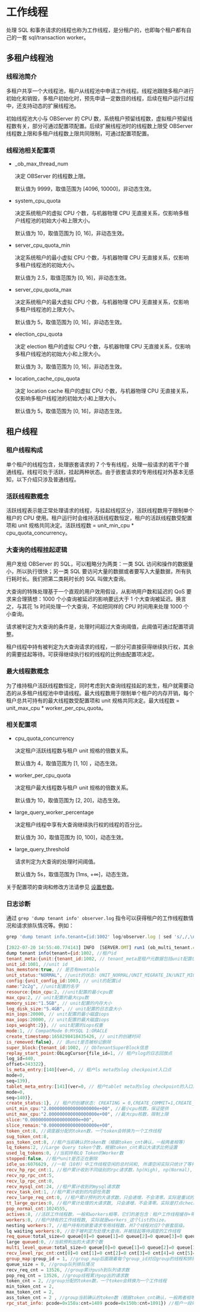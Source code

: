 # 工作线程

处理 SQL 和事务请求的线程也称为工作线程，是分租户的，也即每个租户都有自己的一套 sql/transaction worker。

## 多租户线程池

### 线程池简介

多租户共享一个大线程池，租户从线程池中申请工作线程。线程池跟随多租户进行初始化和销毁，多租户初始化时，预先申请一定数目的线程，后续在租户运行过程中，还支持动态的扩展线程池。

初始线程池大小与 OBServer 的 CPU 数，系统租户预留线程数，虚拟租户预留线程数有关，部分可通过配置项配置。后续扩展线程池时的线程数上限受 OBServer 线程数上限和多租户线程数上限共同限制，可通过配置项配置。

### 线程池相关配置项

* _ob_max_thread_num

  决定 OBServer 的线程数上限。

  默认值为 9999，取值范围为 [4096, 10000]，非动态生效。

* system_cpu_quota

  决定系统租户的虚拟 CPU 个数，与机器物理 CPU 无直接关系，仅影响多租户线程池的初始大小和上限大小。

  默认值为 10，取值范围为 [0, 16]，非动态生效。

* server_cpu_quota_min

  决定系统租户的最小虚拟 CPU 个数，与机器物理 CPU 无直接关系，仅影响多租户线程池的初始大小。

  默认值为 2.5，取值范围为 [0, 16]，非动态生效。
  
* server_cpu_quota_max

  决定系统租户的最大虚拟 CPU 个数，与机器物理 CPU 无直接关系，仅影响多租户线程池的上限大小。

  默认值为 5，取值范围为 [0, 16]，非动态生效。

* election_cpu_quota

  决定 election 租户的虚拟 CPU 个数，与机器物理 CPU 无直接关系，仅影响多租户线程池的初始大小和上限大小。

  默认值为 3，取值范围为 [0, 16]，非动态生效。
 
* location_cache_cpu_quota

  决定 location cache 租户的虚拟 CPU 个数，与机器物理 CPU 无直接关系，仅影响多租户线程池的初始大小和上限大小。

  默认值为 5，取值范围为 [0, 16]，非动态生效。
  
## 租户线程

### 租户线程构成

单个租户的线程包含，处理嵌套请求的 7 个专有线程，处理一般请求的若干个普通线程。线程可处于活跃，挂起两种状态。由于嵌套请求的专用线程对外基本无感知，以下介绍只涉及普通线程。

### 活跃线程数概念

活跃线程表示能正常处理请求的线程，与挂起线程区分，活跃线程数用于限制单个租户的 CPU 使用。租户运行时会维持活跃线程数恒定，租户的活跃线程数受配置项和 unit 规格共同决定。活跃线程数 = unit_min_cpu \* cpu_quota_concurrency。

### 大查询的线程挂起逻辑

用户发给 OBServer 的 SQL，可以粗略分为两类：一类 SQL 访问和操作的数据量小，所以执行很快；另一类 SQL 要访问大量的数据或者要写入大量数据，所有执行耗时长。我们把第二类耗时长的 SQL 叫做大查询。

大查询的特殊处理基于一个直观的用户效用假设，从影响用户数和延迟的 QoS 要求来合理猜想：1000 个小查询被延迟的影响要远大于 1 个大查询被延迟。换言之，与其花 1s 时间处理一个大查询，不如把同样的 CPU 时间用来处理 1000 个小查询。

请求被判定为大查询的条件是，处理时间超过大查询阈值，此阈值可通过配置项调整。

租户线程中持有被判定为大查询请求的线程，一部分可直接获得继续执行权，其余的需要挂起等待。可获得继续执行权的线程的比例由配置项决定。

### 最大线程数概念

为了维持租户活跃线程数恒定，同时考虑到大查询线程挂起的发生，租户就需要动态的从多租户线程池中申请线程。最大线程数用于限制单个租户的内存开销，每个租户总共可持有的最大线程数受配置项和 unit 规格共同决定。最大线程数 = unit_max_cpu \* worker_per_cpu_quota。

### 相关配置项

* cpu_quota_concurrency

  决定租户活跃线程数与租户 unit 规格的倍数关系。

  默认值为 4，取值范围为 [1, 10] ，动态生效。
  
* worker_per_cpu_quota

  决定租户最大线程数与租户 unit 规格的倍数关系。

  默认值为 10，取值范围为 [2, 20]，动态生效。
  
* large_query_worker_percentage

  决定租户线程中享有大查询继续执行权的线程的百分比。

  默认值为 30，取值范围为 [0, 100]，动态生效。
  
* large_query_threshold

  请求判定为大查询的处理时间阈值。

  默认值为 5s，取值范围为 [1ms, +∞]，动态生效。

关于配置项的查询和修改方法请参见 [设置参数](../../../3.user-guide/6.basic-database-management/2.configuration-management/2.set-parameters.md)。
  
### 日志诊断

通过 `grep 'dump tenant info' observer.log` 指令可以获得租户的工作线程数情况和请求排队情况等。例如：

```javascript
grep 'dump tenant info.tenant={id:1002' log/observer.log | sed 's/,/,\n/g'

[2022-07-20 14:55:40.774143] INFO  [SERVER.OMT] run1 (ob_multi_tenant.cpp:1993) [80700][MultiTenant][T0][Y0-0000000000000000-0-0] [lt=621] 
dump tenant info(tenant={id:1002, //租户id
tenant_meta:{unit:{tenant_id:1002, // tenant_meta是租户元数据包括unit配置信息和SuperBlcok以及create_status
unit_id:1001, //unit id
has_memstore:true, // 是否有memtable
unit_status:"NORMAL", //unit的状态: UNIT_NORMAL/UNIT_MIGRATE_IN/UNIT_MIGRATE_OUT/UNIT_MARK_DELETING/UNIT_WAIT_GC_IN_OBSERVER/UNIT_DELETING_IN_OBSERVER/UNIT_ERROR_STAT
config:{unit_config_id:1003, // unit的配置id
name:"2c2g", //unit配置的名字
resource:{min_cpu:2, //unit配置的最小cpu数
max_cpu:2, // unit配置的最大cpu数
memory_size:"1.5GB", // unit配置的内存大小
log_disk_size:"5.4GB", // unit配置的日志盘大小
min_iops:20000, // unit配置的最小磁盘iops
max_iops:20000, // unit配置的最大磁盘iops
iops_weight:2}}, // unit配置的iops权重
mode:1, // CompatMode 0:MYSQL 1:ORACLE
create_timestamp:1658298418435426, // unit的创建时间
is_removed:false}, // 该unit是否被标记删除
super_block:{tenant_id:1002, // ObTenantSuperBlock信息
replay_start_point:ObLogCursor{file_id=1, // 租户slog的日志回放点
log_id=440,
offset=343322},
ls_meta_entry:[140](ver=0, // 租户ls meta的slog checkpoint入口点
mode=0,
seq=139),
tablet_meta_entry:[141](ver=0, // 租户tablet meta的slog checkpoint的入口点
mode=0,
seq=140)},
create_status:1}, // 租户的创建状态: CREATING = 0,CREATE_COMMIT=1,CREATE_ABORT=2,DELETING=3,DELETE_COMMIT=4
unit_min_cpu:"2.000000000000000000e+00", //最小cpu核数，保证提供
unit_max_cpu:"2.000000000000000000e+00", //最大cpu核数，限制上限
slice:"0.000000000000000000e+00",
slice_remain:"0.000000000000000000e+00",
token_cnt:8, //调度器分配的token数，一个token会转换为一个工作线程
sug_token_cnt:8,
ass_token_cnt:8, //租户当前确认的token数（根据token_cnt确认，一般两者相等）
lq_tokens:2, //Large Query token个数，根据token_cnt乘以大请求比例设置
used_lq_tokens:0, //当前持有LQ Token的Worker数
stopped:false, //租户unit是否正在删除
idle_us:6076629, //一轮（10秒）中工作线程空闲的总时间和, 所谓空闲实际只统计了等待队列的时间
recv_hp_rpc_cnt:1, //租户累计收到不同级别的rpc请求数，hp(High), np(Normal), lp(Low)
recv_np_rpc_cnt:5,
recv_lp_rpc_cnt:0,
recv_mysql_cnt:24, //租户累计收到的mysql请求数
recv_task_cnt:1, //租户累计收到的内部任务数
recv_large_req_cnt:0, //租户累计预判的大请求数，只会递增，不会清零。实际是重试的时候递增的。
tt_large_quries:0, //租户累计处理的大请求数, 只会递增，不会清零。实际是打点check的时候递增的。
pop_normal_cnt:1024555,
actives:8, //活跃工作线程数，一般和workers相等，它们的差包含：租户工作线程缓存+带工作线程的大请求缓存
workers:8, //租户持有的工作线程数, 实际就是workers_这个list的size。
nesting workers:7, //租户持有的嵌套请求专用线程数，共7个线程对应7个嵌套层级。
lq waiting workers:0, //处于被判定为处理大查询，并被挂起等待调度的工作线程
req_queue:total_size=0 queue[0]=0 queue[1]=0 queue[2]=0 queue[3]=0 queue[4]=0 queue[5]=0 , //不同优先级的工作队列，数字越小优先级越高
large queued:0, //当前预判出的大请求个数
multi_level_queue:total_size=0 queue[0]=0 queue[1]=0 queue[2]=0 queue[3]=0 queue[4]=0 queue[5]=0 queue[6]=0 queue[7]=0 , //存放嵌套请求的工作队列，1～7对应7个嵌套层级（queue[0]暂时不用，queue[5]也存放innersql请求）。
recv_level_rpc_cnt:cnt[0]=0 cnt[1]=0 cnt[2]=0 cnt[3]=0 cnt[4]=0 cnt[5]=0 cnt[6]=0 cnt[7]=0 ,
group_map:group_id = 1, //group_map后面跟着每个group_id对应group的线程和排队情况
queue_size = 0, //group队列排队情况
recv_req_cnt = 13526, //group累计push到队列请求数
pop_req_cnt = 13526, //group线程累计pop出的请求数
token_cnt = 2, //group分配的token数，一个token会转换为一个工作线程
min_token_cnt = 2,
max_token_cnt = 2,
ass_token_cnt = 2 , //group当前确认的token数（根据token_cnt确认，一般两者相等）
rpc_stat_info: pcode=0x150a:cnt=1489 pcode=0x150b:cnt=1091}) //租户一段时间内收到的最多的rpc pcode，统计周期10秒，最多打印前五
```
